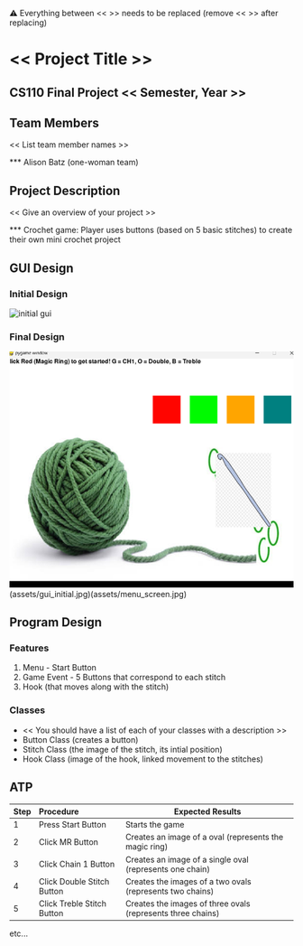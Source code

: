 
:warning: Everything between << >> needs to be replaced (remove << >> after replacing)

# << Project Title >>
## CS110 Final Project  << Semester, Year >>

## Team Members

<< List team member names >>

*** Alison Batz (one-woman team)

## Project Description

<< Give an overview of your project >>

*** Crochet game: Player uses buttons (based on 5 basic stitches) to create their own mini crochet project

## GUI Design

### Initial Design

![initial gui](assets/IMG_CS110_drawing.jpg)

### Final Design

![final gui](assets/gui_in_action.jpg)(assets/gui_initial.jpg)(assets/menu_screen.jpg)

## Program Design

### Features

1. Menu - Start Button
2. Game Event - 5 Buttons that correspond to each stitch
3. Hook (that moves along with the stitch)

### Classes

- << You should have a list of each of your classes with a description >>
- Button Class (creates a button)
- Stitch Class (the image of the stitch, its intial position)
- Hook Class (image of the hook, linked movement to the stitches)

## ATP

| Step   |Procedure                  |Expected Results                   
|--------|:------------------------- |------------------------------------------------------
|1       | Press Start Button        | Starts the game                          
|2       |Click MR Button            | Creates an image of a oval (represents the magic ring) 
|3       |Click Chain 1 Button       | Creates an image of a single oval (represents one chain)                 
|4       |Click Double Stitch Button | Creates the images of a two ovals (represents two chains)
|5       |Click Treble Stitch Button | Creates the images of three ovals (represents three chains) 
etc...
